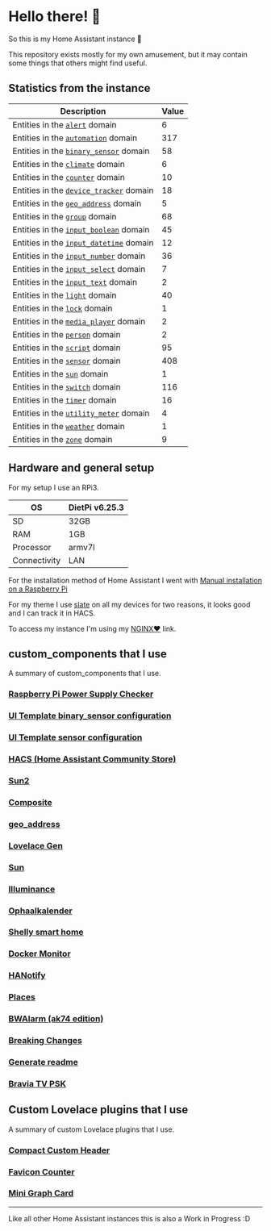 # Hello there! 👋

So this is my Home Assistant instance 🎉

This repository exists mostly for my own amusement, but it may contain some things that others might find useful.

## Statistics from the instance

Description | Value
-- | --
Entities in the [`alert`](https://www.home-assistant.io/components/alert) domain | 6
Entities in the [`automation`](https://www.home-assistant.io/components/automation) domain | 317
Entities in the [`binary_sensor`](https://www.home-assistant.io/components/binary_sensor) domain | 58
Entities in the [`climate`](https://www.home-assistant.io/components/climate) domain | 6
Entities in the [`counter`](https://www.home-assistant.io/components/counter) domain | 10
Entities in the [`device_tracker`](https://www.home-assistant.io/components/device_tracker) domain | 18
Entities in the [`geo_address`](https://www.home-assistant.io/components/geo_address) domain | 5
Entities in the [`group`](https://www.home-assistant.io/components/group) domain | 68
Entities in the [`input_boolean`](https://www.home-assistant.io/components/input_boolean) domain | 45
Entities in the [`input_datetime`](https://www.home-assistant.io/components/input_datetime) domain | 12
Entities in the [`input_number`](https://www.home-assistant.io/components/input_number) domain | 36
Entities in the [`input_select`](https://www.home-assistant.io/components/input_select) domain | 7
Entities in the [`input_text`](https://www.home-assistant.io/components/input_text) domain | 2
Entities in the [`light`](https://www.home-assistant.io/components/light) domain | 40
Entities in the [`lock`](https://www.home-assistant.io/components/lock) domain | 1
Entities in the [`media_player`](https://www.home-assistant.io/components/media_player) domain | 2
Entities in the [`person`](https://www.home-assistant.io/components/person) domain | 2
Entities in the [`script`](https://www.home-assistant.io/components/script) domain | 95
Entities in the [`sensor`](https://www.home-assistant.io/components/sensor) domain | 408
Entities in the [`sun`](https://www.home-assistant.io/components/sun) domain | 1
Entities in the [`switch`](https://www.home-assistant.io/components/switch) domain | 116
Entities in the [`timer`](https://www.home-assistant.io/components/timer) domain | 16
Entities in the [`utility_meter`](https://www.home-assistant.io/components/utility_meter) domain | 4
Entities in the [`weather`](https://www.home-assistant.io/components/weather) domain | 1
Entities in the [`zone`](https://www.home-assistant.io/components/zone) domain | 9

## Hardware and general setup

For my setup I use an RPi3.

OS | DietPi v6.25.3
-- | --
SD | 32GB
RAM | 1GB
Processor | armv7l
Connectivity | LAN

For the installation method of Home Assistant I went with [Manual installation on a Raspberry Pi](https://www.home-assistant.io/docs/installation/raspberry-pi/)

For my theme I use [slate](https://github.com/seangreen2/slate_theme) on all my devices for two reasons, it looks good and I can track it in HACS.

To access my instance I'm using my [NGINX❤️](https://www.nginx.org/) link.


## custom_components that I use

A summary of custom_components that I use.

### [Raspberry Pi Power Supply Checker](https://github.com/custom-components/sensor.rpi_power/blob/master/README.md)

### [UI Template binary_sensor configuration](https://github.com/dlashua/templatebinarysensor)

### [UI Template sensor configuration](https://github.com/custom-components/templatesensor)

### [HACS (Home Assistant Community Store)](https://custom-components.github.io/hacs)

### [Sun2](https://github.com/pnbruckner/ha-sun2/blob/master/README.md)

### [Composite](https://github.com/pnbruckner/homeassistant-config/blob/master/docs/composite.md)

### [geo_address](https://github.com/Sha-Darim/geo_address)

### [Lovelace Gen](https://github.com/thomasloven/hass-lovelace_gen)

### [Sun](https://www.home-assistant.io/components/sun)

### [Illuminance](https://github.com/pnbruckner/homeassistant-config/blob/master/docs/illuminance.md)

### [Ophaalkalender](https://github.com/pippyn/Home-Assistant-Sensor-Ophaalkalender)

### [Shelly smart home](https://github.com/StyraHem/ShellyForHASS/blob/master/README.md)

### [Docker Monitor](https://github.com/Sanderhuisman/docker_monitor)

### [HANotify](https://github.com/Crewski/HANotify)

### [Places](https://github.com/tenly2000/HomeAssistant-Places)

### [BWAlarm (ak74 edition)](https://github.com/akasma74/Hass-Custom-Alarm)

### [Breaking Changes](https://github.com/custom-components/breaking_changes)

### [Generate readme](https://github.com/custom-components/readme)

### [Bravia TV PSK](https://github.com/custom-components/media_player.braviatv_psk)


## Custom Lovelace plugins that I use

A summary of custom Lovelace plugins that I use.

### [Compact Custom Header](https://github.com/maykar/compact-custom-header)

### [Favicon Counter](https://github.com/custom-cards/favicon-counter)

### [Mini Graph Card](https://github.com/kalkih/mini-graph-card)

***

Like all other Home Assistant instances this is also a Work in Progress :D
